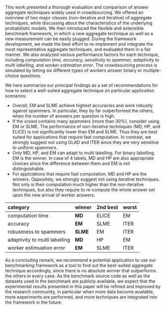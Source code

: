This work presented a thorough evaluation and comparison of answer aggregate techniques widely used in crowdsourcing. We offered an overview of two major classes (non-iterative and iterative) of aggregate techniques, while discussing about the characteristics of the underlying probabilistic models. We then introduced the flexible and extensible benchmark framework, in which a new aggregate technique as well as a new measurement can be easily plugged. During the framework development, we made the best effort to re-implement and integrate the most representative aggregate techniques, and evaluated them in a fair manner. We also analyzed various performance factors for each technique, including _computation time, accuracy, sensitivity to spammer, adaptivity to multi labelling,_ and _worker estimation error_. The crowdsourcing process is simulated by letting six different types of workers answer binary or multiple-choice questions.

We here summarize our principal findings as a set of recommendations for how to select a well-suited aggregate technique on particular application scenarios:

  * Overall, EM and SLME achieve highest accuracies and work robustly against spammers. In particular, they by far outperformed the others, when the number of answers per question is high.
  * If the crowd contains many spammers (more than 30\%), consider using EM or SLME. The performance of non-iterative techniques (MD, HP, and ELICE) is not significantly lower than EM and SLME. Thus they are best suited for applications that require fast computation. In contrast, we strongly suggest not using GLAD and ITER since they are very sensitive to uniform spammers.
  * Only MD, HP, and EM can adapt to multi labelling. For binary labelling, EM is the winner. In case of 4 labels, MD and HP are also appropriate choices since the difference between them and EM is not distinguishable.
  * For applciations that require fast computation, MD and HP are the winners. Oppositely, we strongly suggest not using iterative techniques. Not only is their computation much higher than the non-iteraitve techniques, but also they require to re-compute the whole answer set upon the new arrival of worker answers.


| **category** | **winner** | **2nd best** | **worst** |
|:-------------|:-----------|:-------------|:----------|
| computation time | **MD**     | ELICE        | EM        |
| accuracy     | **EM**     | SLME         | ITER      |
| robustness to spammers  | **SLME**   | EM           | ITER      |
| adaptivity to multi labelling | **MD**     | HP           | EM        |
| worker estimuation error | **EM**     | SLME         | ITER      |


As a concluding remark, we recommend a potential application to use our benchmarking framework as a tool to find out the best-suited aggregate technique accordingly, since there is no absolute winner that outperforms the others in every case. As the benchmark source code as well as the datasets used in the benchmark are publicly available, we expect that the experimental results presented in this paper will be refined and improved by the research community, in particular when more data become available, more experiments are performed, and more techniques are integrated into the framework in the future.